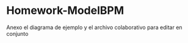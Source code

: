 # Homework-ModelBPM
Anexo el diagrama de ejemplo y el archivo colaborativo para editar en conjunto 
